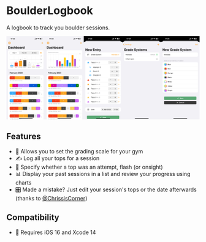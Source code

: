 # BoulderLogbook

A logbook to track you boulder sessions.

![Screenshots](Resources/Screenshots.jpg)


## Features

* 📏 Allows you to set the grading scale for your gym 
* ✍️ Log all your tops for a session
* 📸 Specify whether a top was an attempt, flash (or onsight)
* 📊 Display your past sessions in a list and review your progress using charts
* 🎛️ Made a mistake? Just edit your session's tops or the date afterwards (thanks to [@ChrissisCorner](https://github.com/ChrissisCorner))

## Compatibility

* 🚀 Requires iOS 16 and Xcode 14
